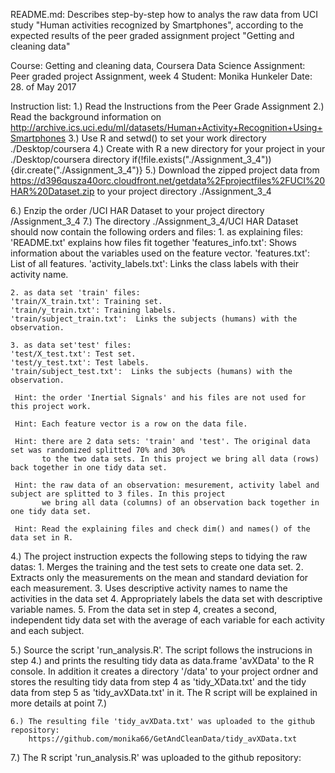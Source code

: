 README.md:    Describes step-by-step how to analys the raw data from UCI study "Human activities recognized by Smartphones",
              according to the expected results of the peer graded assignment project "Getting and cleaning data"
                          
Course:       Getting and cleaning data, Coursera Data Science
Assignment:   Peer graded project Assignment, week 4
Student:      Monika Hunkeler
Date: 28. of May 2017

Instruction list:
1.) Read the Instructions from the Peer Grade Assignment 
2.) Read the background information on http://archive.ics.uci.edu/ml/datasets/Human+Activity+Recognition+Using+Smartphones
3.) Use R and setwd() to set your work directory ./Desktop/coursera 
4.) Create with R a new directory for your project in your ./Desktop/coursera directory
    if(!file.exists("./Assignment_3_4")){dir.create("./Assignment_3_4")}
5.) Download the zipped project data from https://d396qusza40orc.cloudfront.net/getdata%2Fprojectfiles%2FUCI%20HAR%20Dataset.zip 
    to your project directory ./Assignment_3_4
    
6.) Enzip the order /UCI HAR Dataset to your project directory /Assignment_3_4
7.) The directory ./Assignment_3_4/UCI HAR Dataset should now contain the following orders and files:
    1. as explaining files:
    'README.txt' explains how files fit together
    'features_info.txt': Shows information about the variables used on the feature vector.
    'features.txt': List of all features.
    'activity_labels.txt': Links the class labels with their activity name.
    
    2. as data set 'train' files:
    'train/X_train.txt': Training set.
    'train/y_train.txt': Training labels.
    'train/subject_train.txt':  Links the subjects (humans) with the observation.
    
    3. as data set'test' files:
    'test/X_test.txt': Test set.
    'test/y_test.txt': Test labels.
    'train/subject_test.txt':  Links the subjects (humans) with the observation.
    
     Hint: the order 'Inertial Signals' and his files are not used for this project work.
     
     Hint: Each feature vector is a row on the data file.
     
     Hint: there are 2 data sets: 'train' and 'test'. The original data set was randomized splitted 70% and 30% 
           to the two data sets. In this project we bring all data (rows) back together in one tidy data set.
           
     Hint: the raw data of an observation: mesurement, activity label and subject are splitted to 3 files. In this project 
           we bring all data (columns) of an observation back together in one tidy data set.

     Hint: Read the explaining files and check dim() and names() of the data set in R. 

   4.) The project instruction expects the following steps to tidying the raw datas:
          1. Merges the training and the test sets to create one data set.
          2. Extracts only the measurements on the mean and standard deviation for each measurement. 
          3. Uses descriptive activity names to name the activities in the data set
          4. Appropriately labels the data set with descriptive variable names. 
          5. From the data set in step 4, creates a second, independent tidy data set with the average of each variable for 
             each activity and each subject.
      
   5.) Source the script 'run_analysis.R'. The script follows the instrucions in step 4.) and prints the resulting tidy data as
       data.frame 'avXData' to the R console. In addition it creates a directory '/data' to your project ordner and stores 
       the resulting tidy data from step 4 as 'tidy_XData.txt' and the tidy data from step 5 as 'tidy_avXData.txt' in it. 
       The R script will be explained in more details at point 7.)
      
    6.) The resulting file 'tidy_avXData.txt' was uploaded to the github repository:
        https://github.com/monika66/GetAndCleanData/tidy_avXData.txt 
      
   7.)  The R script 'run_analysis.R' was uploaded to the github repository:
        
